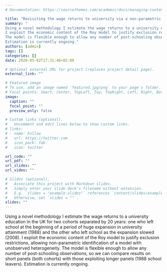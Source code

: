 ```yaml
---
# Documentation: https://sourcethemes.com/academic/docs/managing-content/

title: "Revisiting the wage returns to university via a non-parametric finite-mixture approach to difference-in-difference estimation"
summary: "
Using a novel methodology I estimate the wage returns to a university education in the UK for two cohorts separated by 20 years: one who left school at the beginning of a period of huge expansion in university attainment (1988) and the other who left school as the expansion slowed (2008). 
I exploit the economic content of the Roy model to justify exclusion restrictions, allowing non-parametric identification of a model with unobserved heterogeneity. 
The model is flexible enough to allow any number of post-schooling observations, so we can compare results on short panels (both cohorts) with those exploiting longer panels (1988 school leavers).
Estimation is currently ongoing."
authors: [admin]
tags: []
categories: []
date: 2020-05-02T17:31:46+02:00

# Optional external URL for project (replaces project detail page).
external_link: ""

# Featured image
# To use, add an image named `featured.jpg/png` to your page's folder.
# Focal points: Smart, Center, TopLeft, Top, TopRight, Left, Right, BottomLeft, Bottom, BottomRight.
image:
  caption: ""
  focal_point: ""
  preview_only: false

# Custom links (optional).
#   Uncomment and edit lines below to show custom links.
# links:
# - name: Follow
#   url: https://twitter.com
#   icon_pack: fab
#   icon: twitter

url_code: ""
url_pdf: ""
url_slides: ""
url_video: ""

# Slides (optional).
#   Associate this project with Markdown slides.
#   Simply enter your slide deck's filename without extension.
#   E.g. `slides = "example-slides"` references `content/slides/example-slides.md`.
#   Otherwise, set `slides = ""`.
slides: ""
---
```


Using a novel methodology I estimate the wage returns to a university education in the UK for two cohorts separated by 20 years: one who left school at the beginning of a period of huge expansion in university attainment (1988) and the other who left school as the expansion slowed (2008). 
I exploit the economic content of the Roy model to justify exclusion restrictions, allowing non-parametric identification of a model with unobserved heterogeneity. 
The model is flexible enough to allow any number of post-schooling observations, so we can compare results on short panels (both cohorts) with those exploiting longer panels (1988 school leavers).
Estimation is currently ongoing.